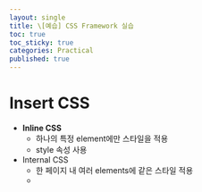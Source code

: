 ```yaml
---
layout: single
title: \[예습] CSS Framework 실습
toc: true
toc_sticky: true
categories: Practical
published: true
---
```


# Insert CSS
* **Inline CSS**
    * 하나의 특정 element에만 스타일을 적용
    * style 속성 사용
* Internal CSS
    * 한 페이지 내 여러 elements에 같은 스타일 적용
    * <style> 태그 사용
* External CSS
    * 여러 페이지에서 사용하는 스타일을 하나의 파일로 생성
    * <link>로 참조하여 사용

----------

# Insert JS
* Inline JS
    * 하나의 특정 element에 이벤트 추가
    * 직접 코딩으로 사용
* Internal Js
    * 한 페이지 내 <script> 태그를 사용
    * 여러 elements에서 사용 가능
* External JS
    * 여러 페이지에서 사용하는 JS를 하나의 파일로 생성
    * <script> 태그 참조

----------
  
# CSS Frameworks
* 반응형
* 모바일 웹 프로젝트 개발을 위한 프레임워크
* 미리 정의된 디자인과 HTML, CSS, JS를 제공
* Front-end 웹페이지를 빠르게 제작 가능
* 전체 기능 중 10%를 사용한다면 불필요한 90%도 로딩해야함 (무거운 프레임워크)
* 프레임워크 사용을 위한 학습 필요
* Ex) Bootstrap, Foundation,...

----------

# JS Frontend framework
* 체계적인 코드관리 -> 유지보수 용이
* 기본설계 및 다양한 라이브러리 제공 -> 개발 생산성 향상
* 코드 재사용성, 추상화 코드 사용 -> 확장성
* 학습난이도가 높음
* 사용하지 않는 기능 라이브러리도 포함하여 로딩
* 자유로운 개발의 어려움
* Ex) jQuery, React, angular, Vue.js…
